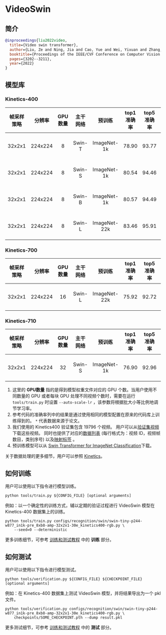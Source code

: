# VideoSwin

## 简介

<!-- [ALGORITHM] -->

```BibTeX
@inproceedings{liu2022video,
  title={Video swin transformer},
  author={Liu, Ze and Ning, Jia and Cao, Yue and Wei, Yixuan and Zhang, Zheng and Lin, Stephen and Hu, Han},
  booktitle={Proceedings of the IEEE/CVF Conference on Computer Vision and Pattern Recognition},
  pages={3202--3211},
  year={2022}
}
```

## 模型库

### Kinetics-400

| 帧采样策略 | 分辨率  | GPU数量 | 主干网络 |    预训练    | top1 准确率 | top5 准确率 |   参考代码的 top1 准确率   |   参考代码的 top5准确率    |     测试协议     | 浮点运算数 | 参数量 |     配置文件      |       ckpt        |       log        |
| :--------: | :-----: | :-----: | :------: | :----------: | :---------: | :---------: | :------------------------: | :------------------------: | :--------------: | :--------: | :----: | :---------------: | :---------------: | :--------------: |
|   32x2x1   | 224x224 |    8    |  Swin-T  | ImageNet-1k  |    78.90    |    93.77    | 78.84 \[[VideoSwin](https://github.com/SwinTransformer/Video-Swin-Transformer)\] | 93.76 \[[VideoSwin](https://github.com/SwinTransformer/Video-Swin-Transformer)\] | 4 clips x 3 crop |    88G     | 28.2M  | [config](/configs/recognition/swin/swin-tiny-p244-w877_in1k-pre_8xb8-amp-32x2x1-30e_kinetics400-rgb.py) | [ckpt](https://download.openmmlab.com/mmaction/v1.0/recognition/swin/swin-tiny-p244-w877_in1k-pre_8xb8-amp-32x2x1-30e_kinetics400-rgb/swin-tiny-p244-w877_in1k-pre_8xb8-amp-32x2x1-30e_kinetics400-rgb_20220930-241016b2.pth) | [log](https://download.openmmlab.com/mmaction/v1.0/recognition/swin/swin-tiny-p244-w877_in1k-pre_8xb8-amp-32x2x1-30e_kinetics400-rgb/swin-tiny-p244-w877_in1k-pre_8xb8-amp-32x2x1-30e_kinetics400-rgb.log) |
|   32x2x1   | 224x224 |    8    |  Swin-S  | ImageNet-1k  |    80.54    |    94.46    | 80.58 \[[VideoSwin](https://github.com/SwinTransformer/Video-Swin-Transformer)\] | 94.45 \[[VideoSwin](https://github.com/SwinTransformer/Video-Swin-Transformer)\] | 4 clips x 3 crop |    166G    | 49.8M  | [config](/configs/recognition/swin/swin-small-p244-w877_in1k-pre_8xb8-amp-32x2x1-30e_kinetics400-rgb.py) | [ckpt](https://download.openmmlab.com/mmaction/v1.0/recognition/swin/swin-small-p244-w877_in1k-pre_8xb8-amp-32x2x1-30e_kinetics400-rgb/swin-small-p244-w877_in1k-pre_8xb8-amp-32x2x1-30e_kinetics400-rgb_20220930-e91ab986.pth) | [log](https://download.openmmlab.com/mmaction/v1.0/recognition/swin/swin-small-p244-w877_in1k-pre_8xb8-amp-32x2x1-30e_kinetics400-rgb/swin-small-p244-w877_in1k-pre_8xb8-amp-32x2x1-30e_kinetics400-rgb.log) |
|   32x2x1   | 224x224 |    8    |  Swin-B  | ImageNet-1k  |    80.57    |    94.49    | 80.55 \[[VideoSwin](https://github.com/SwinTransformer/Video-Swin-Transformer)\] | 94.66 \[[VideoSwin](https://github.com/SwinTransformer/Video-Swin-Transformer)\] | 4 clips x 3 crop |    282G    | 88.0M  | [config](/configs/recognition/swin/swin-base-p244-w877_in1k-pre_8xb8-amp-32x2x1-30e_kinetics400-rgb.py) | [ckpt](https://download.openmmlab.com/mmaction/v1.0/recognition/swin/swin-base-p244-w877_in1k-pre_8xb8-amp-32x2x1-30e_kinetics400-rgb/swin-base-p244-w877_in1k-pre_8xb8-amp-32x2x1-30e_kinetics400-rgb_20220930-182ec6cc.pth) | [log](https://download.openmmlab.com/mmaction/v1.0/recognition/swin/swin-base-p244-w877_in1k-pre_8xb8-amp-32x2x1-30e_kinetics400-rgb/swin-base-p244-w877_in1k-pre_8xb8-amp-32x2x1-30e_kinetics400-rgb.log) |
|   32x2x1   | 224x224 |    8    |  Swin-L  | ImageNet-22k |    83.46    |    95.91    |           83.1\*           |           95.9\*           | 4 clips x 3 crop |    604G    |  197M  | [config](/configs/recognition/swin/swin-large-p244-w877_in22k-pre_8xb8-amp-32x2x1-30e_kinetics400-rgb.py) | [ckpt](https://download.openmmlab.com/mmaction/v1.0/recognition/swin/swin-large-p244-w877_in22k-pre_8xb8-amp-32x2x1-30e_kinetics400-rgb/swin-large-p244-w877_in22k-pre_8xb8-amp-32x2x1-30e_kinetics400-rgb_20220930-78ad8b11.pth) | [log](https://download.openmmlab.com/mmaction/v1.0/recognition/swin/swin-large-p244-w877_in22k-pre_8xb8-amp-32x2x1-30e_kinetics400-rgb/swin-large-p244-w877_in22k-pre_8xb8-amp-32x2x1-30e_kinetics400-rgb.log) |

### Kinetics-700

| 帧采样策略 | 分辨率  | GPU数量 | 主干网络 |    预训练    | top1 准确率 | top5 准确率 |     测试协议     | 浮点运算数 | 参数量 |              配置文件              |                ckpt                |                log                 |
| :--------: | :-----: | :-----: | :------: | :----------: | :---------: | :---------: | :--------------: | :--------: | :----: | :--------------------------------: | :--------------------------------: | :--------------------------------: |
|   32x2x1   | 224x224 |   16    |  Swin-L  | ImageNet-22k |    75.92    |    92.72    | 4 clips x 3 crop |    604G    |  197M  | [config](/configs/recognition/swin/swin-large-p244-w877_in22k-pre_16xb8-amp-32x2x1-30e_kinetics700-rgb.py) | [ckpt](https://download.openmmlab.com/mmaction/v1.0/recognition/swin/swin-large-p244-w877_in22k-pre_16xb8-amp-32x2x1-30e_kinetics700-rgb/swin-large-p244-w877_in22k-pre_16xb8-amp-32x2x1-30e_kinetics700-rgb_20220930-f8d74db7.pth) | [log](https://download.openmmlab.com/mmaction/v1.0/recognition/swin/swin-large-p244-w877_in22k-pre_16xb8-amp-32x2x1-30e_kinetics700-rgb/swin-large-p244-w877_in22k-pre_16xb8-amp-32x2x1-30e_kinetics700-rgb.log) |

### Kinetics-710

| 帧采样策略 | 分辨率  | GPU数量 | 主干网络 |   预训练    | top1 准确率 | top5 准确率 |     测试协议     | 浮点运算数 | 参数量 |              配置文件              |                ckpt                 |                log                 |
| :--------: | :-----: | :-----: | :------: | :---------: | :---------: | :---------: | :--------------: | :--------: | :----: | :--------------------------------: | :---------------------------------: | :--------------------------------: |
|   32x2x1   | 224x224 |   32    |  Swin-S  | ImageNet-1k |    76.90    |    92.96    | 4 clips x 3 crop |    604G    |  197M  | [config](/configs/recognition/swin/swin-small-p244-w877_in1k-pre_32xb4-amp-32x2x1-30e_kinetics710-rgb.py) | [ckpt](https://download.openmmlab.com/mmaction/v1.0/recognition/swin/swin-small-p244-w877_in1k-pre_32xb4-amp-32x2x1-30e_kinetics710-rgb/swin-small-p244-w877_in1k-pre_32xb4-amp-32x2x1-30e_kinetics710-rgb_20230612-8e082ff1.pth) | [log](https://download.openmmlab.com/mmaction/v1.0/recognition/swin/swin-small-p244-w877_in1k-pre_32xb4-amp-32x2x1-30e_kinetics710-rgb/swin-small-p244-w877_in1k-pre_32xb4-amp-32x2x1-30e_kinetics710-rgb.log) |

1. 这里的 **GPU数量** 指的是得到模型权重文件对应的 GPU 个数。当用户使用不同数量的 GPU 或者每块 GPU 处理不同视频个数时，需要在运行 `tools/train.py` 时设置 `--auto-scale-lr` ，该参数将根据批大小等比例地调节学习率。
2. 参考代码的准确率列中的结果是通过使用相同的模型配置在原来的代码库上训练得到的。 `*` 代表数据来源于论文。
3. 我们使用的 Kinetics400 验证集包含 19796 个视频。 用户可以从[验证集视频](https://mycuhk-my.sharepoint.com/:u:/g/personal/1155136485_link_cuhk_edu_hk/EbXw2WX94J1Hunyt3MWNDJUBz-nHvQYhO9pvKqm6g39PMA?e=a9QldB)下载这些视频。 同时也提供了对应的[数据列表](https://download.openmmlab.com/mmaction/dataset/k400_val/kinetics_val_list.txt) (每行格式为：视频 ID，视频帧数目，类别序号) 以及[映射标签](https://download.openmmlab.com/mmaction/dataset/k400_val/kinetics_class2ind.txt) 。
4. 预训练模型可以从 [Swin Transformer for ImageNet Classification](https://github.com/microsoft/Swin-Transformer#main-results-on-imagenet-with-pretrained-models)下载。

关于数据处理的更多细节，用户可以参照 [Kinetics](/tools/data/kinetics/README_zh-CN.md)。

## 如何训练

用户可以使用以下指令进行模型训练。

```shell
python tools/train.py ${CONFIG_FILE} [optional arguments]
```

例如：以一个确定性的训练方式，辅以定期的验证过程进行 VideoSwin 模型在 Kinetics-400 数据集上的训练。

```shell
python tools/train.py configs/recognition/swin/swin-tiny-p244-w877_in1k-pre_8xb8-amp-32x2x1-30e_kinetics400-rgb.py \
    --seed=0 --deterministic
```

更多训练细节，可参考 [训练和测试教程](/docs/zh_cn/user_guides/train_test.md) 中的 **训练** 部分。

## 如何测试

用户可以使用以下指令进行模型测试。

```shell
python tools/verification.py ${CONFIG_FILE} ${CHECKPOINT_FILE} [optional arguments]
```

例如：在 Kinetics-400 数据集上测试 VideoSwin 模型，并将结果导出为一个 pkl 文件。

```shell
python tools/verification.py configs/recognition/swin/swin-tiny-p244-w877_in1k-pre_8xb8-amp-32x2x1-30e_kinetics400-rgb.py \
    checkpoints/SOME_CHECKPOINT.pth --dump result.pkl
```

更多测试细节，可参考 [训练和测试教程](/docs/zh_cn/user_guides/train_test.md) 中的 **测试** 部分。

